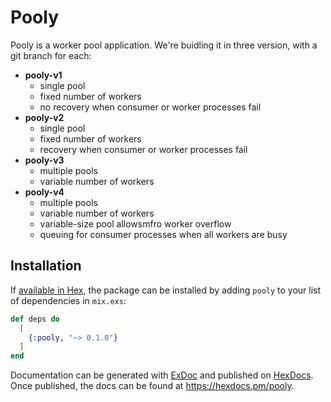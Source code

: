 # Pooly

Pooly is a worker pool application. We're buidling it in three version, with a git branch for each:

- **pooly-v1**
  - single pool
  - fixed number of workers
  - no recovery when consumer or worker processes fail
- **pooly-v2**
  - single pool
  - fixed number of workers
  - recovery when consumer or worker processes fail
- **pooly-v3**
  - multiple pools
  - variable number of workers
- **pooly-v4**
  - multiple pools
  - variable number of workers
  - variable-size pool allowsmfro worker overflow
  - queuing for consumer processes when all workers are busy

## Installation

If [available in Hex](https://hex.pm/docs/publish), the package can be installed
by adding `pooly` to your list of dependencies in `mix.exs`:

```elixir
def deps do
  [
    {:pooly, "~> 0.1.0"}
  ]
end
```

Documentation can be generated with [ExDoc](https://github.com/elixir-lang/ex_doc)
and published on [HexDocs](https://hexdocs.pm). Once published, the docs can
be found at <https://hexdocs.pm/pooly>.

